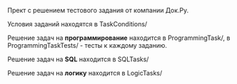 Прект с решением тестового задания от компании Док.Ру.


Условия заданий находятся в TaskConditions/

Решение задач на <b>программирование</b> находится в ProgrammingTask/, в ProgrammingTaskTests/ - тесты к каждому заданию.

Решение задач на <b>SQL</b> находится в SQLTasks/

Решение задач на <b>логику</b> находится в LogicTasks/
